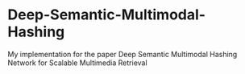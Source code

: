 # Deep-Semantic-Multimodal-Hashing
My implementation for the paper Deep Semantic Multimodal Hashing Network for Scalable Multimedia Retrieval
